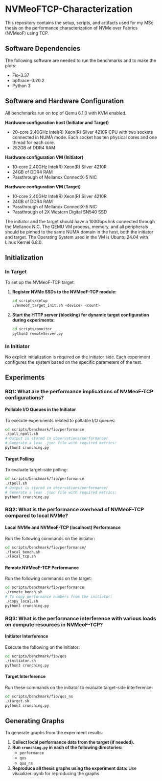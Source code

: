 
# NVMeoFTCP-Characterization

This repository contains the setup, scripts, and artifacts used for my MSc thesis on the performance characterization of NVMe over Fabrics (NVMeoF) using TCP.

## Software Dependencies

The following software are needed to run the benchmarks and to make the plots:
- Fio-3.37
- bpftrace-0.20.2
- Python 3

## Software and Hardware Configuration
All benchmarks run on top of Qemu 6.1.0 with KVM enabled.

**Hardware configuration host (Initiator and Target)**
- 20-core 2.40GHz Intel(R) Xeon(R) Silver 4210R CPU with two sockets connected in NUMA mode. Each socket has ten physical cores and one thread for each core.
- 252GB of DDR4 RAM

**Hardware configuration VM (Initiator)**
- 10-core 2.40GHz Intel(R) Xeon(R) Silver 4210R
- 24GB of DDR4 RAM
- Passthrough of Mellanox ConnectX-5 NIC

**Hardware configuration VM (Target)**
- 10-core 2.40GHz Intel(R) Xeon(R) Silver 4210R
- 24GB of DDR4 RAM
- Passthrough of Mellanox ConnectX-5 NIC
- Passthrough of 2X Western Digital SN540 SSD

The initiator and the target should have a 100Gbps link connected through the Mellanox NIC. The QEMU VM process, memory, and all peripherals should be pinned to the same NUMA domain in the host, both the initiator and target. The Operating System used in the VM is Ubuntu 24.04 with Linux Kernel 6.8.0.

## Initialization

### In Target
To set up the NVMeoF-TCP target:

1. **Register NVMe SSDs to the NVMeoF-TCP module:**
   ```bash
   cd scripts/setup
   ./nvmeof_target_init.sh <device> <count>
   ```
2. **Start the HTTP server (blocking) for dynamic target configuration during experiments:**
   ```bash
   cd scripts/monitor
   python3 remoteServer.py
   ```

### In Initiator
No explicit initialization is required on the initiator side. Each experiment configures the system based on the specific parameters of the test.

## Experiments

### RQ1: What are the performance implications of NVMeoF-TCP configurations?

#### Pollable I/O Queues in the Initiator
To execute experiments related to pollable I/O queues:
```bash
cd scripts/benchmark/fio/performance
./poll_npoll.sh
# Output is stored in observations/performance/
# Generate a lean .json file with required metrics:
python3 crunching.py
```

#### Target Polling
To evaluate target-side polling:
```bash
cd scripts/benchmark/fio/performance
./tpoll.sh
# Output is stored in observations/performance/
# Generate a lean .json file with required metrics:
python3 crunching.py
```

### RQ2: What is the performance overhead of NVMeoF-TCP compared to local NVMe?

#### Local NVMe and NVMeoF-TCP (localhost) Performance
Run the following commands on the initiator:
```bash
cd scripts/benchmark/fio/performance/
./local_bench.sh
./local_tcp.sh
```

#### Remote NVMeoF-TCP Performance
Run the following commands on the target:
```bash
cd scripts/benchmark/fio/performance
./remote_bench.sh
# To copy performance numbers from the initiator:
./copy_local.sh
python3 crunching.py
```

### RQ3: What is the performance interference with various loads on compute resources in NVMeoF-TCP?

#### Initiator Interference
Execute the following on the initiator:
```bash
cd scripts/benchmark/fio/qos
./initiator.sh
python3 crunching.py
```

#### Target Interference
Run these commands on the initiator to evaluate target-side interference:
```bash
cd scripts/benchmark/fio/qos_ns
./target.sh
python3 crunching.py
```

## Generating Graphs

To generate graphs from the experiment results:

1. **Collect local performance data from the target (if needed).**
2. **Run `crunching.py` in each of the following directories:**
   - `performance`
   - `qos`
   - `qos_ns`
3. **Reproduce all thesis graphs using the experiment data:**
   Use visualizer.ipynb for reproducing the graphs
